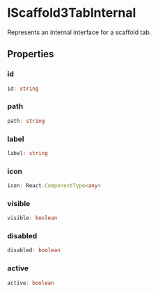 # IScaffold3TabInternal

Represents an internal interface for a scaffold tab.

## Properties

### id

```ts
id: string
```

### path

```ts
path: string
```

### label

```ts
label: string
```

### icon

```ts
icon: React.ComponentType<any>
```

### visible

```ts
visible: boolean
```

### disabled

```ts
disabled: boolean
```

### active

```ts
active: boolean
```
